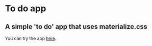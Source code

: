 # To do app
## A simple 'to do' app that  uses materialize.css 
You can try the app [here](https://melroynoronha.github.io/to-do-app/).
